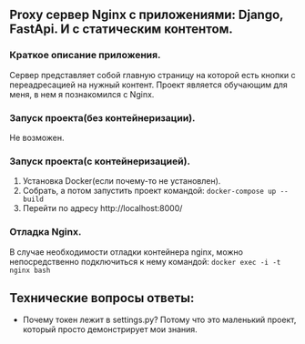 ## Proxy сервер Nginx с приложениями: Django, FastApi. И с статическим контентом.

### Краткое описание приложения.
Сервер представляет собой главную страницу на которой
есть кнопки с переадресацией на нужный контент. Проект является 
обучающим для меня, в нем я познакомился с Nginx.

### Запуск проекта(без контейнеризации). 
Не возможен.

### Запуск проекта(с контейнеризацией). 
1) Установка Docker(если почему-то не установлен).
2) Собрать, а потом запустить проект командой: ```docker-compose up --build```
3) Перейти по адресу http://localhost:8000/

### Отладка Nginx.
В случае необходимости отладки контейнера nginx, можно непосредственно подключиться к нему командой: ```docker exec -i -t nginx bash```

## Технические вопросы ответы:
- Почему токен лежит в settings.py? Потому что это маленький проект, который просто
демонстрирует мои знания.
